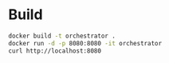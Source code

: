 # Build

```sh
docker build -t orchestrator .
docker run -d -p 8080:8080 -it orchestrator
curl http://localhost:8080
```
